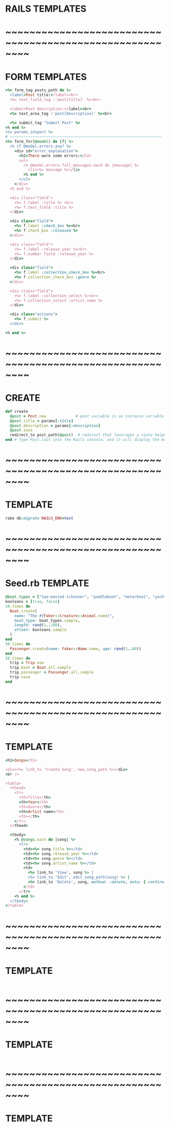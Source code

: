 # RAILS TEMPLATES
# ~~~~~~~~~~~~~~~~~~~~~~~~~~~~~~~~~~~~~~~~~~~~~~~~~~~~~~~~
# FORM TEMPLATES
``` ruby
<%= form_tag posts_path do %>
  <label>Post title:</label><br>
  <%= text_field_tag :'post[title]' %><br>

  <label>Post description:</label><br>
  <%= text_area_tag :'post[description]' %><br>

  <%= submit_tag "Submit Post" %>
<% end %>
<%= params.inspect %>
# ~~~~~~~~~~~~~~~~~~~~~~~~~~~~~~~~~~~~~~~~~~~~~~~~~~~~~~~~~~~~~~~~~~~
<%= form_for(@model) do |f| %>
  <% if @model.errors.any? %>
    <div id="error_explanation">
      <h2>There were some errors:</h2>
      <ul>
        <% @model.errors.full_messages.each do |message| %>
          <li><%= message %></li>
        <% end %>
      </ul>
    </div>
  <% end %>

  <div class="field">
    <%= f.label :title %> <br>
    <%= f.text_field :title %>
  </div>

  <div class="field">
    <%= f.label :check_box %><br>
    <%= f.check_box :released %>
  </div>

  <div class="field">
    <%= f.label :release_year %><br>
    <%= f.number_field :release_year %>
  </div>

  <div class="field">
    <%= f.label :collection_check_box %><br>
    <%= f.collection_check_box :genre %>
  </div>

  <div class="field">
    <%= f.label :collection_select %><br>
    <%= f.collection_select :artist_name %>
  </div>

  <div class="actions">
    <%= f.submit %>
  </div>

<% end %>
```

# ~~~~~~~~~~~~~~~~~~~~~~~~~~~~~~~~~~~~~~~~~~~~~~~~~~~~~~~~
#  CREATE
``` ruby
def create
  @post = Post.new             # post variable is an instance variable
  @post.title = params[:title]
  @post.description = params[:description]
  @post.save
  redirect_to post_path(@post)  # redirect that leverages a route helper method
end # Type Post.last into the Rails console, and it will display the most recently created record
```

# ~~~~~~~~~~~~~~~~~~~~~~~~~~~~~~~~~~~~~~~~~~~~~~~~~~~~~~~~
#  TEMPLATE
``` ruby
rake db:migrate RAILS_ENV=test
```
# ~~~~~~~~~~~~~~~~~~~~~~~~~~~~~~~~~~~~~~~~~~~~~~~~~~~~~~~~
#  Seed.rb TEMPLATE
``` ruby
@boat_types = ["two-masted schooner", "paddleboat", "motorboat", "yacht", "canoe"]
booleans = [true, false]
10.times do
  Boat.create(
    name: "The #{Faker::Creature::Animal.name}",
    boat_type: boat_types.sample,
    length: rand(1..100),
    afloat: booleans.sample
  )
end
50.times do
  Passenger.create(name: Faker::Name.name, age: rand(1..60))
end
20.times do
  trip = Trip.new
  trip.boat = Boat.all.sample
  trip.passenger = Passenger.all.sample
  trip.save
end
```
# ~~~~~~~~~~~~~~~~~~~~~~~~~~~~~~~~~~~~~~~~~~~~~~~~~~~~~~~~
#  TEMPLATE
``` ruby
<h1>Songs</h1>

<div><%= link_to 'Create Song', new_song_path %></div>
<br />

<table>
  <thead>
    <tr>
      <th>Title</th>
      <th>Year</th>
      <th>Genre</th>
      <th>Artist name</th>
      <th></th>
    </tr>
  </thead>

  <tbody>
    <% @songs.each do |song| %>
      <tr>
        <td><%= song.title %></td>
        <td><%= song.release_year %></td>
        <td><%= song.genre %></td>
        <td><%= song.artist_name %></td>
        <td>
          <%= link_to 'View', song %> |
          <%= link_to 'Edit', edit_song_path(song) %> |
          <%= link_to 'Delete', song, method: :delete, data: { confirm: 'For real?' } %>
        </td>
      </tr>
    <% end %>
  </tbody>
</table>
```
# ~~~~~~~~~~~~~~~~~~~~~~~~~~~~~~~~~~~~~~~~~~~~~~~~~~~~~~~~
#  TEMPLATE
``` ruby
```
# ~~~~~~~~~~~~~~~~~~~~~~~~~~~~~~~~~~~~~~~~~~~~~~~~~~~~~~~~
#  TEMPLATE
``` ruby
```
# ~~~~~~~~~~~~~~~~~~~~~~~~~~~~~~~~~~~~~~~~~~~~~~~~~~~~~~~~
#  TEMPLATE
``` ruby
```